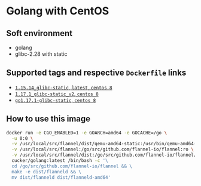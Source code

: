 # Golang with CentOS


## Soft environment
* golang
* glibc-2.28 with static

## Supported tags and respective `Dockerfile` links
* [`1.15.14_glibc-static`, `latest`, `centos 8`](https://github.com/cucker0/dockerfile/blob/main/golang/df/Dockerfile_2.0)
* [`1.17.1_glibc-static_v2`, `centos 8`](https://github.com/cucker0/dockerfile/blob/main/golang/df/Dockerfile_1.1)
* [`go1.17.1-glibc-static`, `centos 8`](https://github.com/cucker0/dockerfile/blob/main/golang/df/Dockerfile)

## How to use this image
```bash
docker run -e CGO_ENABLED=1 -e GOARCH=amd64 -e GOCACHE=/go \
  -u 0:0 \
  -v /usr/local/src/flannel/dist/qemu-amd64-static:/usr/bin/qemu-amd64-static \
  -v /usr/local/src/flannel:/go/src/github.com/flannel-io/flannel:ro \
  -v /usr/local/src/flannel/dist:/go/src/github.com/flannel-io/flannel/dist \
  cucker/golang:latest /bin/bash -c '\
  cd /go/src/github.com/flannel-io/flannel && \
  make -e dist/flanneld && \
  mv dist/flanneld dist/flanneld-amd64'
```
